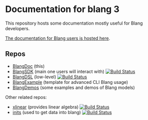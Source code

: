 # Documentation for blang 3

This repository hosts some documentation mostly useful for Blang developers. 

[The documentation for Blang users is hosted here](https://www.stat.ubc.ca/~bouchard/blang/).



## Repos

- [BlangDoc](https://github.com/UBC-Stat-ML/blangDoc) (this) 
- [BlangSDK](https://github.com/UBC-Stat-ML/blangSDK/) (main one users will interact with) [![Build Status](https://travis-ci.org/UBC-Stat-ML/blangSDK.png?branch=master)](https://travis-ci.org/UBC-Stat-ML/blangSDK)
- [BlangDSL](https://github.com/UBC-Stat-ML/blangDSL/) (low-level) [![Build Status](https://travis-ci.org/UBC-Stat-ML/blangDSL.png?branch=master)](https://travis-ci.org/UBC-Stat-ML/blangDSL.png) 
- [BlangExample](https://github.com/UBC-Stat-ML/blangExample) (template for advanced CLI Blang usage)
- [BlangDemos](https://github.com/UBC-Stat-ML/blangDemos) (some examples and demos of Blang models)

Other related repos:

- [xlinear](https://github.com/alexandrebouchard/xlinear) (provides linear algebra) [![Build Status](https://travis-ci.org/alexandrebouchard/xlinear.png?branch=master)](https://api.travis-ci.org/alexandrebouchard/xlinear) 
- [inits](https://github.com/UBC-Stat-ML/inits/) (used to get data into blang) [![Build Status](https://travis-ci.org/UBC-Stat-ML/inits.png?branch=master)](https://travis-ci.org/UBC-Stat-ML/inits) 
